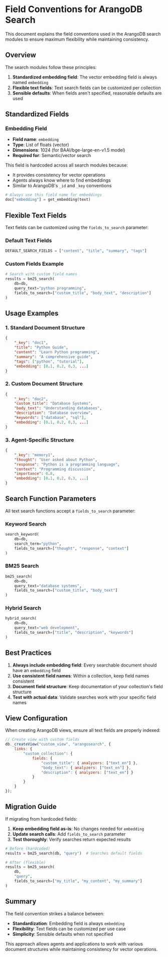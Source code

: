 # Field Conventions for ArangoDB Search

This document explains the field conventions used in the ArangoDB search modules to ensure maximum flexibility while maintaining consistency.

## Overview

The search modules follow these principles:
1. **Standardized embedding field**: The vector embedding field is always named `embedding`
2. **Flexible text fields**: Text search fields can be customized per collection
3. **Sensible defaults**: When fields aren't specified, reasonable defaults are used

## Standardized Fields

### Embedding Field
- **Field name**: `embedding`
- **Type**: List of floats (vector)
- **Dimensions**: 1024 (for BAAI/bge-large-en-v1.5 model)
- **Required for**: Semantic/vector search

This field is hardcoded across all search modules because:
- It provides consistency for vector operations
- Agents always know where to find embeddings
- Similar to ArangoDB's `_id` and `_key` conventions

```python
# Always use this field name for embeddings
doc["embedding"] = get_embedding(text)
```

## Flexible Text Fields

Text fields can be customized using the `fields_to_search` parameter:

### Default Text Fields
```python
DEFAULT_SEARCH_FIELDS = ["content", "title", "summary", "tags"]
```

### Custom Fields Example
```python
# Search with custom field names
results = bm25_search(
    db=db,
    query_text="python programming",
    fields_to_search=["custom_title", "body_text", "description"]
)
```

## Usage Examples

### 1. Standard Document Structure
```json
{
    "_key": "doc1",
    "title": "Python Guide",
    "content": "Learn Python programming",
    "summary": "A comprehensive guide",
    "tags": ["python", "tutorial"],
    "embedding": [0.1, 0.2, 0.3, ...]
}
```

### 2. Custom Document Structure
```json
{
    "_key": "doc2",
    "custom_title": "Database Systems",
    "body_text": "Understanding databases",
    "description": "Database overview",
    "keywords": ["database", "sql"],
    "embedding": [0.1, 0.2, 0.3, ...]
}
```

### 3. Agent-Specific Structure
```json
{
    "_key": "memory1",
    "thought": "User asked about Python",
    "response": "Python is a programming language",
    "context": "Programming discussion",
    "importance": 0.8,
    "embedding": [0.1, 0.2, 0.3, ...]
}
```

## Search Function Parameters

All text search functions accept a `fields_to_search` parameter:

### Keyword Search
```python
search_keyword(
    db=db,
    search_term="python",
    fields_to_search=["thought", "response", "context"]
)
```

### BM25 Search
```python
bm25_search(
    db=db,
    query_text="database systems",
    fields_to_search=["custom_title", "body_text"]
)
```

### Hybrid Search
```python
hybrid_search(
    db=db,
    query_text="web development",
    fields_to_search=["title", "description", "keywords"]
)
```

## Best Practices

1. **Always include embedding field**: Every searchable document should have an `embedding` field
2. **Use consistent field names**: Within a collection, keep field names consistent
3. **Document field structure**: Keep documentation of your collection's field structure
4. **Test with actual data**: Validate searches work with your specific field names

## View Configuration

When creating ArangoDB views, ensure all text fields are properly indexed:

```javascript
// Create view with custom fields
db._createView("custom_view", "arangosearch", {
    links: {
        "custom_collection": {
            fields: {
                "custom_title": { analyzers: ["text_en"] },
                "body_text": { analyzers: ["text_en"] },
                "description": { analyzers: ["text_en"] }
            }
        }
    }
});
```

## Migration Guide

If migrating from hardcoded fields:

1. **Keep embedding field as-is**: No changes needed for `embedding`
2. **Update search calls**: Add `fields_to_search` parameter
3. **Test thoroughly**: Verify searches return expected results

```python
# Before (hardcoded)
results = bm25_search(db, "query")  # Searches default fields

# After (flexible)
results = bm25_search(
    db, 
    "query",
    fields_to_search=["my_title", "my_content", "my_summary"]
)
```

## Summary

The field convention strikes a balance between:
- **Standardization**: Embedding field is always `embedding`
- **Flexibility**: Text fields can be customized per use case
- **Simplicity**: Sensible defaults when not specified

This approach allows agents and applications to work with various document structures while maintaining consistency for vector operations.